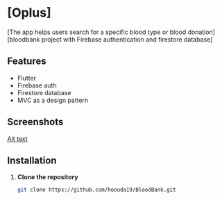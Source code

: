 
# [Oplus]

[The app helps users search for a specific blood type or blood donation]
[bloodbank project with Firebase authentication and firestore database]

## Features

- Flutter
- Firebase auth
- Firestore database
- MVC as a design pattern

## Screenshots
[Alt text](https://example.com/image.jpg)

## Installation

1. **Clone the repository**

   ```sh
   git clone https://github.com/hoouda19/BloodBank.git
   
